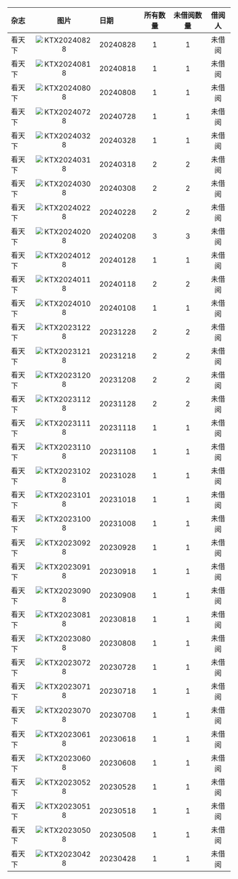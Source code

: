 | 杂志 | 图片 | 日期 | 所有数量 | 未借阅数量 | 借阅人 |
| :--- | :---: | :--- | :---: | :---: | :---: |
| 看天下 | ![KTX20240828](image/KTX20240828.jpg) | 20240828 | 1 | 1 | 未借阅 |
| 看天下 | ![KTX20240818](image/KTX20240818.jpg) | 20240818 | 1 | 1 | 未借阅 |
| 看天下 | ![KTX20240808](image/KTX20240808.jpg) | 20240808 | 1 | 1 | 未借阅 |
| 看天下 | ![KTX20240728](image/KTX20240728.jpg) | 20240728 | 1 | 1 | 未借阅 |
| 看天下 | ![KTX20240328](image/KTX20240328.jpg) | 20240328 | 1 | 1 | 未借阅 |
| 看天下 | ![KTX20240318](image/KTX20240318.jpg) | 20240318 | 2 | 2 | 未借阅 |
| 看天下 | ![KTX20240308](image/KTX20240308.jpg) | 20240308 | 2 | 2 | 未借阅 |
| 看天下 | ![KTX20240228](image/KTX20240228.jpg) | 20240228 | 2 | 2 | 未借阅 |
| 看天下 | ![KTX20240208](image/KTX20240208.jpg) | 20240208 | 3 | 3 | 未借阅 |
| 看天下 | ![KTX20240128](image/KTX20240128.jpg) | 20240128 | 1 | 1 | 未借阅 |
| 看天下 | ![KTX20240118](image/KTX20240118.jpg) | 20240118 | 2 | 2 | 未借阅 |
| 看天下 | ![KTX20240108](image/KTX20240108.jpg) | 20240108 | 1 | 1 | 未借阅 |
| 看天下 | ![KTX20231228](image/KTX20231228.jpg) | 20231228 | 2 | 2 | 未借阅 |
| 看天下 | ![KTX20231218](image/KTX20231218.jpg) | 20231218 | 2 | 2 | 未借阅 |
| 看天下 | ![KTX20231208](image/KTX20231208.jpg) | 20231208 | 2 | 2 | 未借阅 |
| 看天下 | ![KTX20231128](image/KTX20231128.jpg) | 20231128 | 2 | 2 | 未借阅 |
| 看天下 | ![KTX20231118](image/KTX20231118.jpg) | 20231118 | 1 | 1 | 未借阅 |
| 看天下 | ![KTX20231108](image/KTX20231108.jpg) | 20231108 | 1 | 1 | 未借阅 |
| 看天下 | ![KTX20231028](image/KTX20231028.jpg) | 20231028 | 1 | 1 | 未借阅 |
| 看天下 | ![KTX20231018](image/KTX20231018.jpg) | 20231018 | 1 | 1 | 未借阅 |
| 看天下 | ![KTX20231008](image/KTX20231008.jpg) | 20231008 | 1 | 1 | 未借阅 |
| 看天下 | ![KTX20230928](image/KTX20230928.jpg) | 20230928 | 1 | 1 | 未借阅 |
| 看天下 | ![KTX20230918](image/KTX20230918.jpg) | 20230918 | 1 | 1 | 未借阅 |
| 看天下 | ![KTX20230908](image/KTX20230908.jpg) | 20230908 | 1 | 1 | 未借阅 |
| 看天下 | ![KTX20230818](image/KTX20230818.jpg) | 20230818 | 1 | 1 | 未借阅 |
| 看天下 | ![KTX20230808](image/KTX20230808.jpg) | 20230808 | 1 | 1 | 未借阅 |
| 看天下 | ![KTX20230728](image/KTX20230728.jpg) | 20230728 | 1 | 1 | 未借阅 |
| 看天下 | ![KTX20230718](image/KTX20230718.jpg) | 20230718 | 1 | 1 | 未借阅 |
| 看天下 | ![KTX20230708](image/KTX20230708.jpg) | 20230708 | 1 | 1 | 未借阅 |
| 看天下 | ![KTX20230618](image/KTX20230618.jpg) | 20230618 | 1 | 1 | 未借阅 |
| 看天下 | ![KTX20230608](image/KTX20230608.jpg) | 20230608 | 1 | 1 | 未借阅 |
| 看天下 | ![KTX20230528](image/KTX20230528.jpg) | 20230528 | 1 | 1 | 未借阅 |
| 看天下 | ![KTX20230518](image/KTX20230518.jpg) | 20230518 | 1 | 1 | 未借阅 |
| 看天下 | ![KTX20230508](image/KTX20230508.jpg) | 20230508 | 1 | 1 | 未借阅 |
| 看天下 | ![KTX20230428](image/KTX20230428.jpg) | 20230428 | 1 | 1 | 未借阅 |

